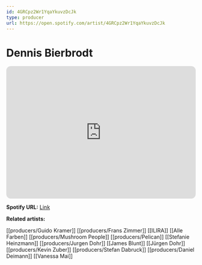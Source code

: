 ```yaml
---
id: 4GRCpz2Wr1YqaYkuvzDcJk
type: producer
url: https://open.spotify.com/artist/4GRCpz2Wr1YqaYkuvzDcJk
---
```

# Dennis Bierbrodt

<iframe style="border-radius:12px" src="https://open.spotify.com/embed/artist/4GRCpz2Wr1YqaYkuvzDcJk" width="100%" height="352" frameBorder="0" allowfullscreen="" allow="autoplay; clipboard-write; encrypted-media; fullscreen; picture-in-picture" loading="lazy"></iframe>

**Spotify URL:** [Link](https://open.spotify.com/artist/4GRCpz2Wr1YqaYkuvzDcJk)

**Related artists:**

[[producers/Guido Kramer]]
[[producers/Frans Zimmer]]
[[ILIRA]]
[[Alle Farben]]
[[producers/Mushroom People]]
[[producers/Pelican]]
[[Stefanie Heinzmann]]
[[producers/Jurgen Dohr]]
[[James Blunt]]
[[Jürgen Dohr]]
[[producers/Kevin Zuber]]
[[producers/Stefan Dabruck]]
[[producers/Daniel Deimann]]
[[Vanessa Mai]]
